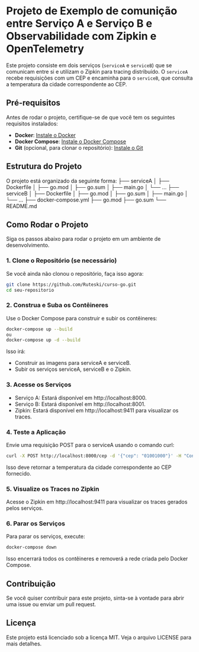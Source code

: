 # Projeto de Exemplo de comunição entre Serviço A e Serviço B e Observabilidade com Zipkin e OpenTelemetry

Este projeto consiste em dois serviços (`serviceA` e `serviceB`) que se comunicam entre si e utilizam o Zipkin para tracing distribuído. O `serviceA` recebe requisições com um CEP e encaminha para o `serviceB`, que consulta a temperatura da cidade correspondente ao CEP.

## Pré-requisitos

Antes de rodar o projeto, certifique-se de que você tem os seguintes requisitos instalados:

- **Docker**: [Instale o Docker](https://docs.docker.com/get-docker/)
- **Docker Compose**: [Instale o Docker Compose](https://docs.docker.com/compose/install/)
- **Git** (opcional, para clonar o repositório): [Instale o Git](https://git-scm.com/)

## Estrutura do Projeto

O projeto está organizado da seguinte forma:
├── serviceA
│ ├── Dockerfile
│ ├── go.mod
│ ├── go.sum
│ ├── main.go
│ └── ...
├── serviceB
│ ├── Dockerfile
│ ├── go.mod
│ ├── go.sum
│ ├── main.go
│ └── ...
├── docker-compose.yml
├── go.mod
├── go.sum
└── README.md


## Como Rodar o Projeto

Siga os passos abaixo para rodar o projeto em um ambiente de desenvolvimento.

### 1. Clone o Repositório (se necessário)

Se você ainda não clonou o repositório, faça isso agora:

```bash
git clone https://github.com/Ruteski/curso-go.git
cd seu-repositorio
```

### 2. Construa e Suba os Contêineres
Use o Docker Compose para construir e subir os contêineres:
```bash
docker-compose up --build
ou
docker-compose up -d --build
```

Isso irá:
- Construir as imagens para serviceA e serviceB.
- Subir os serviços serviceA, serviceB e o Zipkin.

### 3. Acesse os Serviços
- Serviço A: Estará disponível em http://localhost:8000.
- Serviço B: Estará disponível em http://localhost:8001.
- Zipkin: Estará disponível em http://localhost:9411 para visualizar os traces.

### 4. Teste a Aplicação
Envie uma requisição POST para o serviceA usando o comando curl:

```bash
curl -X POST http://localhost:8000/cep -d '{"cep": "01001000"}' -H "Content-Type: application/json"
```

Isso deve retornar a temperatura da cidade correspondente ao CEP fornecido.

### 5. Visualize os Traces no Zipkin
Acesse o Zipkin em http://localhost:9411 para visualizar os traces gerados pelos serviços.

### 6. Parar os Serviços
Para parar os serviços, execute:
```bash
docker-compose down
```
Isso encerrará todos os contêineres e removerá a rede criada pelo Docker Compose.

## Contribuição
Se você quiser contribuir para este projeto, sinta-se à vontade para abrir uma issue ou enviar um pull request.

## Licença
Este projeto está licenciado sob a licença MIT. Veja o arquivo LICENSE para mais detalhes.
